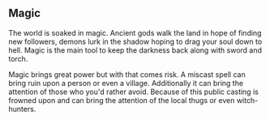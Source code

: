 ## Magic
The world is soaked in magic. Ancient gods walk the land in hope of finding new followers, demons lurk in the shadow hoping to drag your soul down to hell. Magic is the main tool to keep the darkness back along with sword and torch.

Magic brings great power but with that comes risk. A miscast spell can bring ruin upon a person or even a village. Additionally it can bring the attention of those who you'd rather avoid. Because of this public casting is frowned upon and can bring the attention of the local thugs or even witch-hunters.

